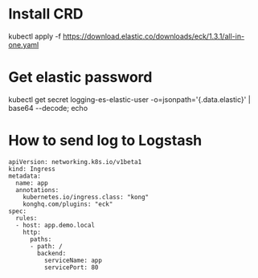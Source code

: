 # Install CRD
kubectl apply -f https://download.elastic.co/downloads/eck/1.3.1/all-in-one.yaml  

# Get elastic password
kubectl get secret logging-es-elastic-user -o=jsonpath='{.data.elastic}' | base64 --decode; echo  

# How to send log to Logstash
```
apiVersion: networking.k8s.io/v1beta1
kind: Ingress
metadata:
  name: app
  annotations:
    kubernetes.io/ingress.class: "kong"
    konghq.com/plugins: "eck"
spec:
  rules:
  - host: app.demo.local
    http:
      paths:
      - path: /
        backend:
          serviceName: app
          servicePort: 80
```